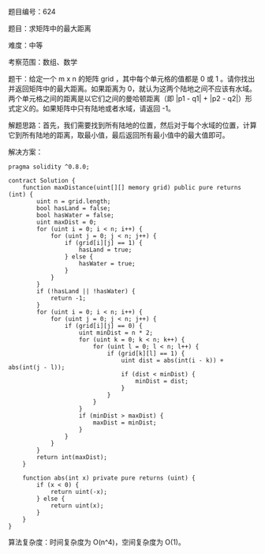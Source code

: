 题目编号：624

题目：求矩阵中的最大距离

难度：中等

考察范围：数组、数学

题干：给定一个 m x n 的矩阵 grid ，其中每个单元格的值都是 0 或 1 。请你找出并返回矩阵中的最大距离。如果距离为 0，就认为这两个陆地之间不应该有水域。两个单元格之间的距离是以它们之间的曼哈顿距离（即 |p1 - q1| + |p2 - q2|）形式定义的。如果矩阵中只有陆地或者水域，请返回 -1。

解题思路：首先，我们需要找到所有陆地的位置，然后对于每个水域的位置，计算它到所有陆地的距离，取最小值，最后返回所有最小值中的最大值即可。

解决方案：

```solidity
pragma solidity ^0.8.0;

contract Solution {
    function maxDistance(uint[][] memory grid) public pure returns (int) {
        uint n = grid.length;
        bool hasLand = false;
        bool hasWater = false;
        uint maxDist = 0;
        for (uint i = 0; i < n; i++) {
            for (uint j = 0; j < n; j++) {
                if (grid[i][j] == 1) {
                    hasLand = true;
                } else {
                    hasWater = true;
                }
            }
        }
        if (!hasLand || !hasWater) {
            return -1;
        }
        for (uint i = 0; i < n; i++) {
            for (uint j = 0; j < n; j++) {
                if (grid[i][j] == 0) {
                    uint minDist = n * 2;
                    for (uint k = 0; k < n; k++) {
                        for (uint l = 0; l < n; l++) {
                            if (grid[k][l] == 1) {
                                uint dist = abs(int(i - k)) + abs(int(j - l));
                                if (dist < minDist) {
                                    minDist = dist;
                                }
                            }
                        }
                    }
                    if (minDist > maxDist) {
                        maxDist = minDist;
                    }
                }
            }
        }
        return int(maxDist);
    }
    
    function abs(int x) private pure returns (uint) {
        if (x < 0) {
            return uint(-x);
        } else {
            return uint(x);
        }
    }
}
```

算法复杂度：时间复杂度为 O(n^4)，空间复杂度为 O(1)。